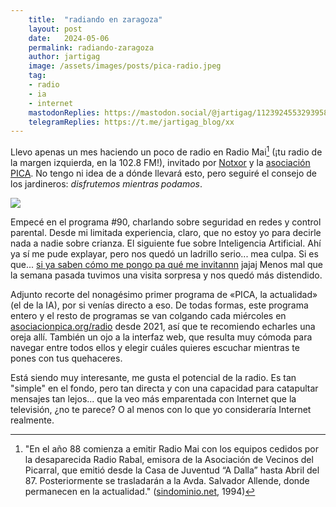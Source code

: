 ```yaml
---
    title:  "radiando en zaragoza"
    layout: post
    date:   2024-05-06
    permalink: radiando-zaragoza
    author: jartigag
    image: /assets/images/posts/pica-radio.jpeg
    tag:
    - radio
    - ia
    - internet
    mastodonReplies: https://mastodon.social/@jartigag/112392455329395899
    telegramReplies: https://t.me/jartigag_blog/xx
---
```


Llevo apenas un mes haciendo un poco de radio en Radio Mai[^1] (¡tu radio de la margen izquierda, en la 102.8 FM!), invitado por [Notxor](https://notxor.nueva-actitud.org) y la [asociación PICA](https://asociacionpica.org).
No tengo ni idea de a dónde llevará esto, pero seguiré el consejo de los jardineros: *disfrutemos mientras podamos*.

![]({{site.baseurl}}/assets/images/posts/pica-radio.jpeg)

Empecé en el programa #90, charlando sobre seguridad en redes y control parental.
Desde mi limitada experiencia, claro, que no estoy yo para decirle nada a nadie sobre crianza.
El siguiente fue sobre Inteligencia Artificial.
Ahí ya sí me pude explayar, pero nos quedó un ladrillo serio... mea culpa.
Si es que... [si ya saben cómo me pongo pa qué me invitannn](https://youtu.be/jIs-qUrs9pk) jajaj
Menos mal que la semana pasada tuvimos una visita sorpresa y nos quedó más distendido.

Adjunto recorte del nonagésimo primer programa de «PICA, la actualidad» (el de la IA), por si venías directo a eso.
De todas formas, este programa entero y el resto de programas se van colgando cada miércoles en [asociacionpica.org/radio](https://asociacionpica.org/radio/) desde 2021, así que te recomiendo echarles una oreja allí.
También un ojo a la interfaz web, que resulta muy cómoda para navegar entre todos ellos y elegir cuáles quieres escuchar mientras te pones con tus quehaceres.

<script async src="https://telegram.org/js/telegram-widget.js?22" data-telegram-post="jartigag_blog/55" data-width="100%" data-color="1EAEDB"></script>

Está siendo muy interesante, me gusta el potencial de la radio.
Es tan "simple" en el fondo, pero tan directa y con una capacidad para catapultar mensajes tan lejos...
que la veo más emparentada con Internet que la televisión, ¿no te parece?
O al menos con lo que yo consideraría Internet realmente.

[^1]: "En el año 88 comienza a emitir Radio Mai con los equipos cedidos por la desaparecida Radio Rabal, emisora de la Asociación de Vecinos del Picarral, que emitió desde la Casa de Juventud “A Dalla” hasta Abril del 87. Posteriormente se trasladarán a la Avda. Salvador Allende, donde permanecen en la actualidad." ([sindominio.net](https://sindominio.net/zaragozarebelde/historia_radios_libres/), 1994)
